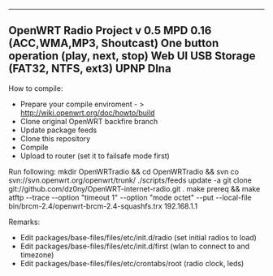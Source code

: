  ---------------------------------------------------
   OpenWRT Radio Project v 0.5
	MPD 0.16 (ACC,WMA,MP3, Shoutcast)
	One button operation (play, next, stop)
	Web UI
	USB Storage (FAT32, NTFS, ext3)
	UPNP Dlna
 ---------------------------------------------------

How to compile:
  -  Prepare your compile enviroment - > http://wiki.openwrt.org/doc/howto/build
  -  Clone original OpenWRT backfire branch
  -  Update package feeds
  -  Clone this repository
  -  Compile
  -  Upload to router (set it to failsafe mode first)

Run following:
    mkdir OpenWRTradio && cd OpenWRTradio && svn co svn://svn.openwrt.org/openwrt/trunk/
    ./scripts/feeds update -a
    git clone git://github.com/dz0ny/OpenWRT-internet-radio.git .
    make prereq && make
    atftp --trace --option "timeout 1" --option "mode octet" --put --local-file bin/brcm-2.4/openwrt-brcm-2.4-squashfs.trx 192.168.1.1

Remarks:
  -  Edit packages/base-files/files/etc/init.d/radio (set initial radios to load)
  -  Edit packages/base-files/files/etc/init.d/first (wlan to connect to and timezone)
  -  Edit packages/base-files/files/etc/crontabs/root (radio clock, leds)
